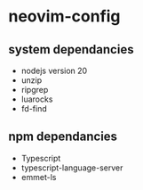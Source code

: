 # neovim-config

## system dependancies

- nodejs version 20
- unzip
- ripgrep
- luarocks
- fd-find

## npm dependancies

- Typescript
- typescript-language-server
- emmet-ls
